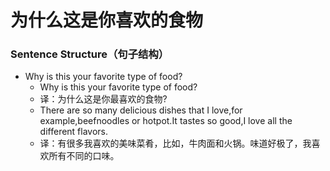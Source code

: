 # 为什么这是你喜欢的食物

### Sentence Structure（句子结构）

- Why is this your favorite type of food?
  - Why is this your favorite type of food?
  - 译：为什么这是你最喜欢的食物?
  - There are so many delicious dishes that I love,for example,beefnoodles or hotpot.It tastes so good,I love all the different flavors.
  - 译：有很多我喜欢的美味菜肴，比如，牛肉面和火锅。味道好极了，我喜欢所有不同的口味。
